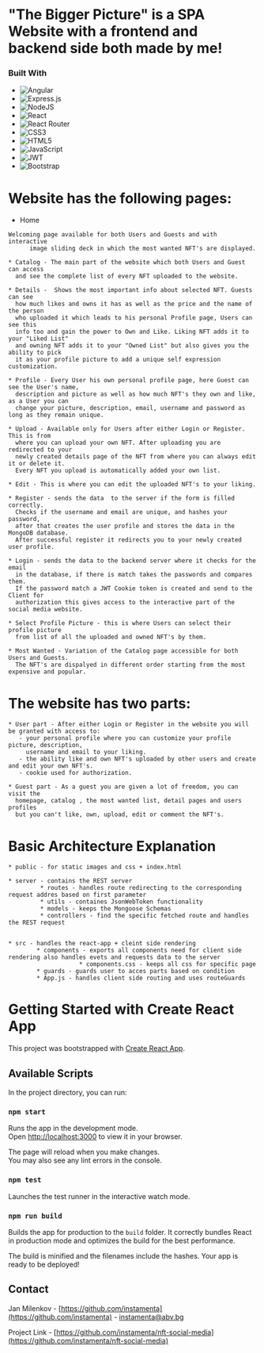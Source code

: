 # "The Bigger Picture" is a SPA Website with a frontend and backend side both made by me!
### Built With
* ![Angular](https://img.shields.io/badge/angular-%23DD0031.svg?style=for-the-badge&logo=angular&logoColor=white)
* ![Express.js](https://img.shields.io/badge/express.js-%23404d59.svg?style=for-the-badge&logo=express&logoColor=%2361DAFB)
* ![NodeJS](https://img.shields.io/badge/node.js-6DA55F?style=for-the-badge&logo=node.js&logoColor=white)
* ![React](https://img.shields.io/badge/react-%2320232a.svg?style=for-the-badge&logo=react&logoColor=%2361DAFB)
* ![React Router](https://img.shields.io/badge/React_Router-CA4245?style=for-the-badge&logo=react-router&logoColor=white)
* ![CSS3](https://img.shields.io/badge/css3-%231572B6.svg?style=for-the-badge&logo=css3&logoColor=white)
* ![HTML5](https://img.shields.io/badge/html5-%23E34F26.svg?style=for-the-badge&logo=html5&logoColor=white)
* ![JavaScript](https://img.shields.io/badge/javascript-%23323330.svg?style=for-the-badge&logo=javascript&logoColor=%23F7DF1E)
* ![JWT](https://img.shields.io/badge/JWT-black?style=for-the-badge&logo=JSON%20web%20tokens)
* ![Bootstrap](https://img.shields.io/badge/bootstrap-%23563D7C.svg?style=for-the-badge&logo=bootstrap&logoColor=white)
      
# Website has the following pages: 

* Home 
```
Welcoming page available for both Users and Guests and with interactive
      image sliding deck in which the most wanted NFT's are displayed.
```     
    * Catalog - The main part of the website which both Users and Guest can access
      and see the complete list of every NFT uploaded to the website.
    
    * Details -  Shows the most important info about selected NFT. Guests can see
      how much likes and owns it has as well as the price and the name of the person
      who uploaded it which leads to his personal Profile page, Users can see this
      info too and gain the power to Own and Like. Liking NFT adds it to your "Liked List" 
      and owning NFT adds it to your "Owned List" but also gives you the ability to pick
      it as your profile picture to add a unique self expression customization.
    
    * Profile - Every User his own personal profile page, here Guest can see the User's name, 
      description and picture as well as how much NFT's they own and like, as a User you can 
      change your picture, description, email, username and password as long as they remain unique.
    
    * Upload - Available only for Users after either Login or Register. This is from 
      where you can upload your own NFT. After uploading you are redirected to your 
      newly created details page of the NFT from where you can always edit it or delete it. 
      Every NFT you upload is automatically added your own list.
    
    * Edit - This is where you can edit the uploaded NFT's to your liking.
    
    * Register - sends the data  to the server if the form is filled correctly.
      Checks if the username and email are unique, and hashes your password,
      after that creates the user profile and stores the data in the MongoDB database.
      After successful register it redirects you to your newly created user profile. 
    
    * Login - sends the data to the backend server where it checks for the email 
      in the database, if there is match takes the passwords and compares them. 
      If the password match a JWT Cookie token is created and send to the Client for 
      authorization this gives access to the interactive part of the social media website.
    
    * Select Profile Picture - this is where Users can select their profile picture 
      from list of all the uploaded and owned NFT's by them.
    
    * Most Wanted - Variation of the Catalog page accessible for both Users and Guests.
      The NFT's are dispalyed in different order starting from the most expensive and popular.
    
# The website has two parts:

    * User part - After either Login or Register in the website you will be granted with access to:
       - your personal profile where you can customize your profile picture, description,
         username and email to your liking.
       - the ability like and own NFT's uploaded by other users and create and edit your own NFT's.
       - cookie used for authorization.

    * Guest part - As a guest you are given a lot of freedom, you can visit the 
      homepage, catalog , the most wanted list, detail pages and users profiles
      but you can't like, own, upload, edit or comment the NFT's.
    
# Basic Architecture Explanation

    * public - for static images and css + index.html

    * server - contains the REST server 
             * routes - handles route redirecting to the corresponding request addres based on first parameter
             * utils - containes JsonWebToken functionality
             * models - keeps the Mongoose Schemas 
             * controllers - find the specific fetched route and handles the REST request
  

    * src - handles the react-app + cleint side rendering
            * components - exports all components need for client side rendering also handles evets and requests data to the server
                        * components.css - keeps all css for specific page
            * guards - guards user to acces parts based on condition
            * App.js - handles client side routing and uses routeGuards

# Getting Started with Create React App

This project was bootstrapped with [Create React App](https://github.com/facebook/create-react-app).

## Available Scripts

In the project directory, you can run:

### `npm start`

Runs the app in the development mode.\
Open [http://localhost:3000](http://localhost:3000) to view it in your browser.

The page will reload when you make changes.\
You may also see any lint errors in the console.

### `npm test`

Launches the test runner in the interactive watch mode.

### `npm run build`

Builds the app for production to the `build` folder.
It correctly bundles React in production mode and optimizes the build for the best performance.

The build is minified and the filenames include the hashes.
Your app is ready to be deployed!

## Contact

Jan Milenkov - [https://github.com/instamenta](https://github.com/instamenta) - instamenta@abv.bg

Project Link - [https://github.com/instamenta/nft-social-media](https://github.com/instamenta/nft-social-media)
